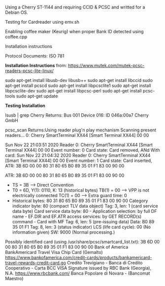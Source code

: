 Using a Cherry ST-1144 and requiring CCID & PCSC and writted for a Debian OS.

Testing for Cardreader using emv.sh

Enabling coffee maker (Keurig) when proper Bank ID detected using coffee.cpp

Installation instructions

Protocol Documents: ISO 781

**Installation Instructions**
from: https://www.mutek.com/mutek-pcsc-readers-pcsc-lite-linux/

sudo apt-get install libusb-dev libusb++
sudo apt-get install libccid
sudo apt-get install pcscd
sudo apt-get install libpcsclite1
sudo apt-get install libpcsclite-dev
sudo apt-get install libpcsc-perl
sudo apt-get install pcsc-tools
sudo apt-get update

**Testing Installation**

lsusb | grep Cherry
Returns: Bus 001 Device 016: ID 046a:00a7 Cherry GmbH

pcsc_scan
Returns:Using reader plug'n play mechanism
Scanning present readers...
0: Cherry SmartTerminal XX44 [Smart Terminal XX44] 00 00

Sun Nov 22 21:03:51 2020
 Reader 0: Cherry SmartTerminal XX44 [Smart Terminal XX44] 00 00
  Event number: 0
  Card state: Card removed,
ANd With card:
Sun Nov 22 21:04:32 2020
 Reader 0: Cherry SmartTerminal XX44 [Smart Terminal XX44] 00 00
  Event number: 1
  Card state: Card inserted,
  ATR: 3B 6D 00 00 80 31 80 65 B0 89 35 01 F1 83 00 90 00

ATR: 3B 6D 00 00 80 31 80 65 B0 89 35 01 F1 83 00 90 00
+ TS = 3B --> Direct Convention
+ T0 = 6D, Y(1): 0110, K: 13 (historical bytes)
  TB(1) = 00 --> VPP is not electrically connected
  TC(1) = 00 --> Extra guard time: 0
+ Historical bytes: 80 31 80 65 B0 89 35 01 F1 83 00 90 00
  Category indicator byte: 80 (compact TLV data object)
    Tag: 3, len: 1 (card service data byte)
      Card service data byte: 80
        - Application selection: by full DF name
        - EF.DIR and EF.ATR access services: by GET RECORD(s) command
        - Card with MF
    Tag: 6, len: 5 (pre-issuing data)
      Data: B0 89 35 01 F1
    Tag: 8, len: 3 (status indicator)
      LCS (life card cycle): 00 (No information given)
      SW: 9000 (Normal processing.)

Possibly identified card (using /usr/share/pcsc/smartcard_list.txt):
3B 6D 00 00 80 31 80 65 B0 89 35 01 F1 83 00 90 00
        Bank of America BankAmericard Travel Visa Chip Card (Gemalto)
        https://www.bankofamerica.com/credit-cards/products/bankamericard-travel-rewards-credit-card.go
        Credito Trevigiano - Banca di Credito Cooperativo - Carta BCC
        VISA Signature issued by RBC Bank (Georgia), N.A.
        https://www.rbcbank.com/
        Banca Popolare di Novara - (Bancomat Maestro)
